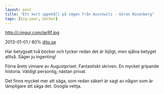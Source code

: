 ```yaml
---
layout: post
title: "Ett kort uppehåll på vägen från Auschwitz - Göran Rosenberg"
tags: [big-year, böcker]
---
```


http://i.imgur.com/iarRf.jpg

2013-01-01 / 80% [dito.se](https://dito.se/e-bok/9789143512199/ett-kort-uppeh%C3%A5ll-p%C3%A5-v%C3%A4gen-fr%C3%A5n-auschwitz)

Har betygsatt två böcker och tycker redan det är löjligt, men själva betyget alltså. Säger ju ingenting!

Förra årets vinnare av Augustpriset. Fantastiskt skriven. En mycket gripande historia. Väldigt personlig, nästan privat.

Det finns mycket mer att säga, som redan säkert är sagt av någon som är lämpligare att säga det. Googla vettja.